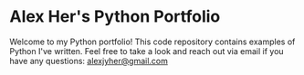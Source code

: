 # Alex Her's Python Portfolio

Welcome to my Python portfolio! This code repository contains examples of Python I've written. Feel free to take a look and reach out via email if you have any questions: alexjyher@gmail.com
